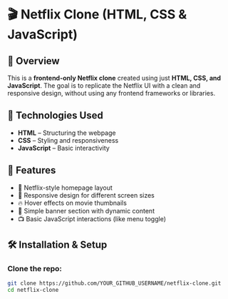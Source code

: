# 🎬 Netflix Clone (HTML, CSS & JavaScript)

## 📌 Overview
This is a **frontend-only Netflix clone** created using just **HTML, CSS, and JavaScript**. The goal is to replicate the Netflix UI with a clean and responsive design, without using any frontend frameworks or libraries.

## 🚀 Technologies Used
- **HTML** – Structuring the webpage
- **CSS** – Styling and responsiveness
- **JavaScript** – Basic interactivity

## 🎨 Features
- 🌟 Netflix-style homepage layout
- 🎨 Responsive design for different screen sizes
- 🔥 Hover effects on movie thumbnails
- 🎥 Simple banner section with dynamic content
- 📺 Basic JavaScript interactions (like menu toggle)

## 🛠️ Installation & Setup
### Clone the repo:
```bash
git clone https://github.com/YOUR_GITHUB_USERNAME/netflix-clone.git
cd netflix-clone
